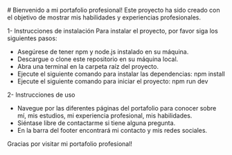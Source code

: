 # Bienvenido a mi portafolio profesional!
Este proyecto ha sido creado con el objetivo de mostrar mis habilidades y experiencias profesionales.

1- Instrucciones de instalación
Para instalar el proyecto, por favor siga los siguientes pasos:

- Asegúrese de tener npm y node.js instalado en su máquina.
- Descargue o clone este repositorio en su máquina local.
- Abra una terminal en la carpeta raíz del proyecto.
- Ejecute el siguiente comando para instalar las dependencias: npm install
- Ejecute el siguiente comando para iniciar el proyecto: npm run dev

2- Instrucciones de uso

- Navegue por las diferentes páginas del portafolio para conocer sobre mí, mis estudios, mi experiencia profesional, mis habilidades.
- Siéntase libre de contactarme si tiene alguna pregunta.
- En la barra del footer encontrará mi contacto y mis redes sociales.

Gracias por visitar mi portafolio profesional!
